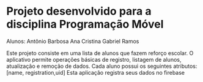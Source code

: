 # Projeto desenvolvido para a disciplina Programação Móvel

Alunos: 
Antônio Barbosa
Ana Cristina 
Gabriel Ramos

Este projeto consiste em uma lista de alunos que fazem reforço escolar. O aplicativo permite operações básicas de registro, listagem de alunos, atualização e remoção de dados.
Cada aluno possui os seguintes atributos: [name, registration,uid]
Esta aplicação registra seus dados no firebase
